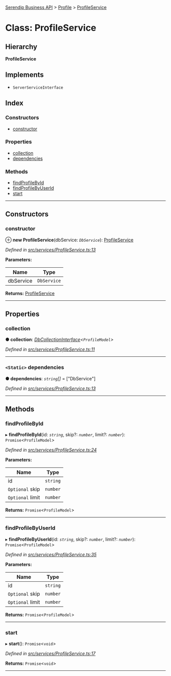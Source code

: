 [Serendip Business API](../README.md) > [Profile](../modules/profile.md) > [ProfileService](../classes/profile.profileservice.md)

# Class: ProfileService

## Hierarchy

**ProfileService**

## Implements

* `ServerServiceInterface`

## Index

### Constructors

* [constructor](profile.profileservice.md#constructor)

### Properties

* [collection](profile.profileservice.md#collection)
* [dependencies](profile.profileservice.md#dependencies)

### Methods

* [findProfileById](profile.profileservice.md#findprofilebyid)
* [findProfileByUserId](profile.profileservice.md#findprofilebyuserid)
* [start](profile.profileservice.md#start)

---

## Constructors

<a id="constructor"></a>

###  constructor

⊕ **new ProfileService**(dbService: *`DbService`*): [ProfileService](profile.profileservice.md)

*Defined in [src/services/ProfileService.ts:13](https://github.com/serendip-agency/serendip-business-api/blob/5f2768d/src/services/ProfileService.ts#L13)*

**Parameters:**

| Name | Type |
| ------ | ------ |
| dbService | `DbService` |

**Returns:** [ProfileService](profile.profileservice.md)

___

## Properties

<a id="collection"></a>

###  collection

**● collection**: *[DbCollectionInterface](../interfaces/db.dbcollectioninterface.md)<`ProfileModel`>*

*Defined in [src/services/ProfileService.ts:11](https://github.com/serendip-agency/serendip-business-api/blob/5f2768d/src/services/ProfileService.ts#L11)*

___
<a id="dependencies"></a>

### `<Static>` dependencies

**● dependencies**: *`string`[]* =  ["DbService"]

*Defined in [src/services/ProfileService.ts:13](https://github.com/serendip-agency/serendip-business-api/blob/5f2768d/src/services/ProfileService.ts#L13)*

___

## Methods

<a id="findprofilebyid"></a>

###  findProfileById

▸ **findProfileById**(id: *`string`*, skip?: *`number`*, limit?: *`number`*): `Promise`<`ProfileModel`>

*Defined in [src/services/ProfileService.ts:24](https://github.com/serendip-agency/serendip-business-api/blob/5f2768d/src/services/ProfileService.ts#L24)*

**Parameters:**

| Name | Type |
| ------ | ------ |
| id | `string` |
| `Optional` skip | `number` |
| `Optional` limit | `number` |

**Returns:** `Promise`<`ProfileModel`>

___
<a id="findprofilebyuserid"></a>

###  findProfileByUserId

▸ **findProfileByUserId**(id: *`string`*, skip?: *`number`*, limit?: *`number`*): `Promise`<`ProfileModel`>

*Defined in [src/services/ProfileService.ts:35](https://github.com/serendip-agency/serendip-business-api/blob/5f2768d/src/services/ProfileService.ts#L35)*

**Parameters:**

| Name | Type |
| ------ | ------ |
| id | `string` |
| `Optional` skip | `number` |
| `Optional` limit | `number` |

**Returns:** `Promise`<`ProfileModel`>

___
<a id="start"></a>

###  start

▸ **start**(): `Promise`<`void`>

*Defined in [src/services/ProfileService.ts:17](https://github.com/serendip-agency/serendip-business-api/blob/5f2768d/src/services/ProfileService.ts#L17)*

**Returns:** `Promise`<`void`>

___

